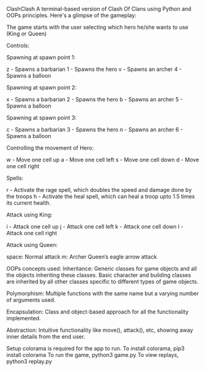 ClashClash
A terminal-based version of Clash Of Clans using Python and OOPs principles. Here's a glimpse of the gameplay:



The game starts with the user selecting which hero he/she wants to use (King or Queen)

Controls:

Spawning at spawn point 1:

z - Spawns a barbarian
1 - Spawns the hero
v - Spawns an archer
4 - Spawns a balloon

Spawning at spawn point 2:

x - Spawns a barbarian
2 - Spawns the hero
b - Spawns an archer
5 - Spawns a balloon

Spawning at spawn point 3:

c - Spawns a barbarian
3 - Spawns the hero
n - Spawns an archer
6 - Spawns a balloon

Controlling the movement of Hero:

w - Move one cell up
a - Move one cell left
s - Move one cell down
d - Move one cell right

Spells:

r - Activate the rage spell, which doubles the speed and damage done by the troops
h - Activate the heal spell, which can heal a troop upto 1.5 times its current health.

Attack using King:

i - Attack one cell up
j - Attack one cell left
k - Attack one cell down
l - Attack one cell right

Attack using Queen:

space: Normal attack
m: Archer Queen’s eagle arrow attack

OOPs concepts used:
Inheritance:
Generic classes for game objects and all the objects inheriting these classes. Basic character and building classes are inherited by all other classes specific to different types of game objects.

Polymorphism:
Multiple functions with the same name but a varying number of arguments used.

Encapsulation:
Class and object-based approach for all the functionality implemented.

Abstraction:
Intuitive functionality like move(), attack(), etc, showing away inner details from the end user.

Setup
colorama is required for the app to run. To install colorama,
pip3 install colorama
To run the game,
python3 game.py
To view replays,
python3 replay.py
